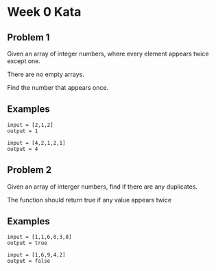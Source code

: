 # Week 0 Kata

## Problem 1

Given an array of integer numbers, where every element appears twice except one.

There are no empty arrays.

Find the number that appears once.

## Examples

```
input = [2,1,2]
output = 1
```

```
input = [4,2,1,2,1]
output = 4
```

## Problem 2

Given an array of interger numbers, find if there are any duplicates.

The function should return true if any value appears twice

## Examples

```
input = [1,1,6,8,3,8]
output = true
```
```
input = [1,6,9,4,2]
output = false
```